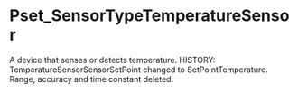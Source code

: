 # Pset_SensorTypeTemperatureSensor

A device that senses or detects temperature. HISTORY: TemperatureSensorSensorSetPoint changed to SetPointTemperature. Range, accuracy and time constant deleted.
